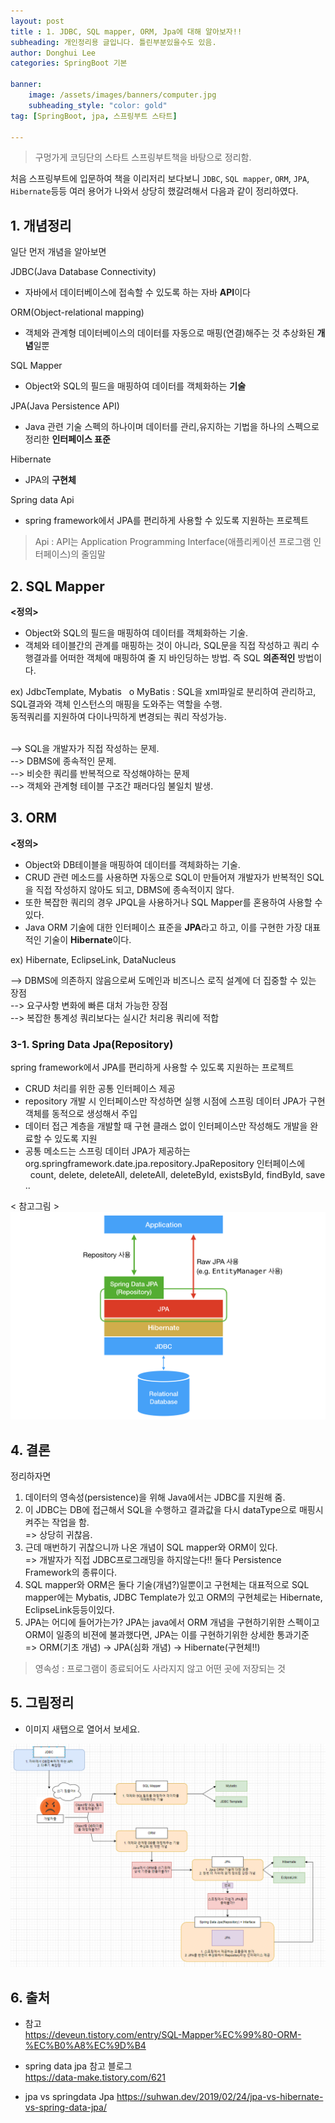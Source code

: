 ```yaml
---
layout: post
title : 1. JDBC, SQL mapper, ORM, Jpa에 대해 알아보자!!
subheading: 개인정리용 글입니다. 틀린부분있을수도 있음.
author: Donghui Lee
categories: SpringBoot 기본

banner:
    image: /assets/images/banners/computer.jpg
    subheading_style: "color: gold"
tag: [SpringBoot, jpa, 스프링부트 스타트]

---
```

> 구멍가게 코딩단의 스타트 스프링부트책을 바탕으로 정리함.  

  

처음 스프링부트에 입문하여 책을 이리저리 보다보니 `JDBC`, `SQL mapper`, `ORM`, `JPA`, `Hibernate`등등 여러 용어가 나와서 상당히 했갈려해서 다음과 같이 정리하였다.

## 1. 개념정리
일단 먼저 개념을 알아보면 

JDBC(Java Database Connectivity)
- 자바에서 데이터베이스에 접속할 수 있도록 하는 자바 **API**이다  


ORM(Object-relational mapping)
- 객체와 관계형 데이터베이스의 데이터를 자동으로 매핑(연결)해주는 것 추상화된 **개념**일뿐  


SQL Mapper
- Object와 SQL의 필드을 매핑하여 데이터를 객체화하는 **기술**  


JPA(Java Persistence API)
- Java 관련 기술 스펙의 하나이며 데이터를 관리,유지하는 기법을 하나의 스펙으로 정리한 **인터페이스 표준**  


Hibernate
- JPA의 **구현체**  

Spring data Api
- spring framework에서 JPA를 편리하게 사용할 수 있도록 지원하는 프로젝트  


> Api : API는 Application Programming Interface(애플리케이션 프로그램 인터페이스)의 줄임말  


## 2. SQL Mapper
**<정의>**
- Object와 SQL의 필드을 매핑하여 데이터를 객체화하는 기술.  
- 객체와 테이블간의 관계를 매핑하는 것이 아니라, SQL문을 직접 작성하고 쿼리 수행결과를 어떠한 객체에 매핑하여 줄 지 바인딩하는 방법. 즉 SQL **의존적인** 방법이다.  

ex) JdbcTemplate, Mybatis
 
o MyBatis
: SQL을 xml파일로 분리하여 관리하고, SQL결과와 객체 인스턴스의 매핑을 도와주는 역할을 수행.  
동적쿼리를 지원하여 다이나믹하게 변경되는 쿼리 작성가능.  
 

--> SQL을 개발자가 직접 작성하는 문제.  
--> DBMS에 종속적인 문제.  
--> 비슷한 쿼리를 반복적으로 작성해야하는 문제  
--> 객체와 관계형 테이블 구조간 패러다임 불일치 발생.    


## 3. ORM
**<정의>**
- Object와 DB테이블을 매핑하여 데이터를 객체화하는 기술.  
- CRUD 관련 메소드를 사용하면 자동으로 SQL이 만들어져 개발자가 반복적인 SQL을 직접 작성하지 않아도 되고, DBMS에 종속적이지 않다.
- 또한 복잡한 쿼리의 경우 JPQL을 사용하거나 SQL Mapper를 혼용하여 사용할 수 있다.  
- Java ORM 기술에 대한 인터페이스 표준을 **JPA**라고 하고, 이를 구현한 가장 대표적인 기술이 **Hibernate**이다.  

ex) Hibernate, EclipseLink, DataNucleus  

--> DBMS에 의존하지 않음으로써 도메인과 비즈니스 로직 설계에 더 집중할 수 있는 장점  
--> 요구사항 변화에 빠른 대처 가능한 장점  
--> 복잡한 통계성 쿼리보다는 실시간 처리용 쿼리에 적합  

### 3-1. Spring Data Jpa(Repository)
spring framework에서 JPA를 편리하게 사용할 수 있도록 지원하는 프로젝트
- CRUD 처리를 위한 공통 인터페이스 제공
- repository 개발 시 인터페이스만 작성하면 실행 시점에 스프링 데이터 JPA가 구현 객체를 동적으로 생성해서 주입
- 데이터 접근 계층을 개발할 때 구현 클래스 없이 인터페이스만 작성해도 개발을 완료할 수 있도록 지원
- 공통 메소드는 스프링 데이터 JPA가 제공하는 org.springframework.date.jpa.repository.JpaRepository 인터페이스에
  count, delete, deleteAll, deleteAll, deleteById, existsById, findById, save ..  

< 참고그림 >
 ![image](/assets/images/banners/springboot_Start/springdatajpa.png)


## 4. 결론

정리하자면  
1. 데이터의 영속성(persistence)을 위해 Java에서는 JDBC를 지원해 줌.  
2. 이 JDBC는 DB에 접근해서 SQL을 수행하고 결과값을 다시 dataType으로 매핑시켜주는 작업을 함.  
=> 상당히 귀찮음.
3. 근데 매번하기 귀찮으니까 나온 개념이 SQL mapper와 ORM이 있다.  
=> 개발자가 직접 JDBC프로그래밍을 하지않는다!! 둘다 Persistence Framework의 종류이다.  
4. SQL mapper와 ORM은 둘다 기술(개념?)일뿐이고 구현체는 대표적으로 SQL mapper에는 Mybatis, JDBC Template가 있고 ORM의 구현체로는 Hibernate, EclipseLink등등이있다.
5. JPA는 어디에 들어가는가? JPA는 java에서 ORM 개념을 구현하기위한 스펙이고 ORM이 일종의 비젼에 불과했다면, JPA는 이를 구현하기위한 상세한 통과기준  
=> ORM(기초 개념) -> JPA(심화 개념) -> Hibernate(구현체!!)

> 영속성 : 프로그램이 종료되어도 사라지지 않고 어떤 곳에 저장되는 것
 



## 5. 그림정리
* 이미지 새탭으로 열어서 보세요.  

![image](/assets/images/banners/springboot_Start/JpaV2.png)  

## 6. 출처

* 참고  
https://deveun.tistory.com/entry/SQL-Mapper%EC%99%80-ORM-%EC%B0%A8%EC%9D%B4

* spring data jpa 참고 블로그  
https://data-make.tistory.com/621  

* jpa vs springdata Jpa
https://suhwan.dev/2019/02/24/jpa-vs-hibernate-vs-spring-data-jpa/

